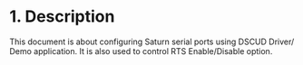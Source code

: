 # 1. Description

This document is about configuring Saturn serial ports using DSCUD Driver/ Demo application. It is also used to control RTS Enable/Disable option.
